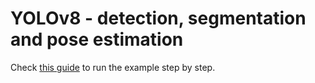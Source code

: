 # YOLOv8 - detection, segmentation and pose estimation

Check [this guide](https://www.pipeless.ai/docs/v1/examples/yolov8) to run the example step by step.

